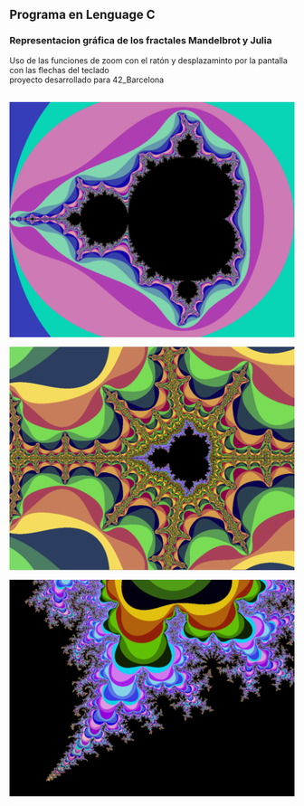 <h2>Programa en Lenguage C</h2>

<h3>Representacion gráfica de los fractales Mandelbrot y Julia</h3>

<div>
  Uso de las funciones de zoom con el ratón y desplazaminto por la pantalla con las flechas del teclado
  <div>proyecto desarrollado para 42_Barcelona</div>
</div>

<br>

<img src="images/Fractol1.png"></img>

<img src="images/Fractol2.png"></img>

<img src="images/Fractol3.png"></img>
